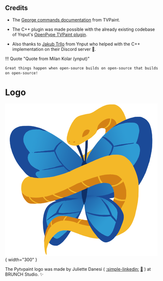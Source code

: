 

## Credits

- The [George commands documentation](https://www.tvpaint.com/doc/tvpaint-animation-11/george-commands) from TVPaint.

- The C++ plugin was made possible with the already existing codebase of Ynput's [OpenPype TVPaint plugin](https://github.com/ynput/OpenPype/tree/develop/openpype/hosts/tvpaint/tvpaint_plugin/plugin_code).

- Also thanks to [Jakub Trllo](https://www.linkedin.com/in/jakub-trllo-751387a6/) from Ynput who helped with the C++ implementation on their Discord server 🙏.

!!! Quote "Quote from Milan Kolar (ynput)"

    Great things happen when open-source builds on open-source that builds on open-source!


# Logo

![](./assets/pytvpaint_logo.png){ width="300" }

The Pytvpaint logo was made by Juliette Danesi ( [:simple-linkedin:](https://www.linkedin.com/in/juliette-danesi-1427561b6/) [:link:](https://juliettedanesi.wixsite.com/monsite/layout-posing) ) at BRUNCH Studio. :sparkles:
